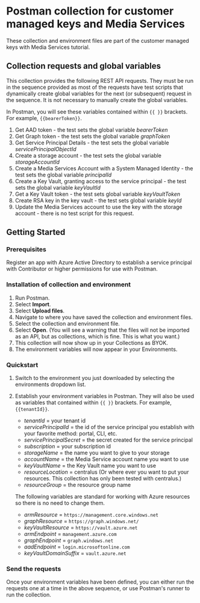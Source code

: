 # Postman collection for customer managed keys and Media Services

These collection and environment files are part of the customer managed keys with Media Services tutorial.

## Collection requests and global variables

This collection provides the following REST API requests. They must be run in the sequence provided as most of the requests have test scripts that dynamically create global variables for the next (or subsequent) request in the sequence. It is not necessary to manually create the global variables.

In Postman, you will see these variables contained within `{{ }}` brackets.  For example, `{{bearerToken}}`.

1. Get AAD token - the test sets the global variable *bearerToken*
2. Get Graph token - the test sets the global variable *graphToken*
3. Get Service Principal Details - the test sets the global variable *servicePrincipalObjectId*
4. Create a storage account - the test sets the global variable *storageAccountId*
5. Create a Media Services Account with a System Managed Identity -  the test sets the global variable *principalId*
6. Create a Key Vault, granting access to the service principal - the test sets the global variable *keyVaultId*
7. Get a Key Vault token - the test sets global variable *keyVaultToken*
8. Create RSA key in the key vault - the test sets global variable *keyId*
9. Update the Media Services account to use the key with the storage account - there is no test script for this request.

## Getting Started

### Prerequisites

Register an app with Azure Active Directory to establish a service principal with Contributor or higher permissions for use with Postman.

### Installation of collection and environment

1. Run Postman.
1. Select **Import**.
1. Select **Upload files**.
1. Navigate to where you have saved the collection and environment files.
1. Select the collection and environment file.
1. Select **Open**.  (You will see a warning that the files will not be imported as an API, but as collections, which is fine.  This is what you want.)
1. This collection will now show up in your Collections as BYOK.
1. The environment variables will now appear in your Environments.

### Quickstart

1. Switch to the environment you just downloaded by selecting the environments dropdown list.
1. Establish your environment variables in Postman. They will also be used as variables that contained within `{{ }}` brackets.  For example, `{{tenantId}}`.

    * *tenantId* = your tenant id
    * *servicePrincipalId* = the id of the service principal you establish with your favorite method: portal, CLI, etc.
    * *servicePrincipalSecret* = the secret created for the service principal
    * *subscription* = your subscription id
    * *storageName* = the name you want to give to your storage
    * *accountName* = the Media Service account name you want to use
    * *keyVaultName* = the Key Vault name you want to use
    * *resourceLocation* = centralus (Or where ever you want to put your resources.  This collection has only been tested with centralus.)
    * *resourceGroup* = the resource group name

    The following variables are standard for working with Azure resources so there is no need to change them.

    * *armResource* = `https://management.core.windows.net`
    * *graphResource* = `https://graph.windows.net/`
    * *keyVaultResource* = `https://vault.azure.net`
    * *armEndpoint* = `management.azure.com`
    * *graphEndpoint* = `graph.windows.net`
    * *aadEndpoint* = `login.microsoftonline.com`
    * *keyVaultDomainSuffix* = `vault.azure.net`

### Send the requests

Once your environment variables have been defined, you can either run the requests one at a time in the above sequence, or use Postman's runner to run the collection.
